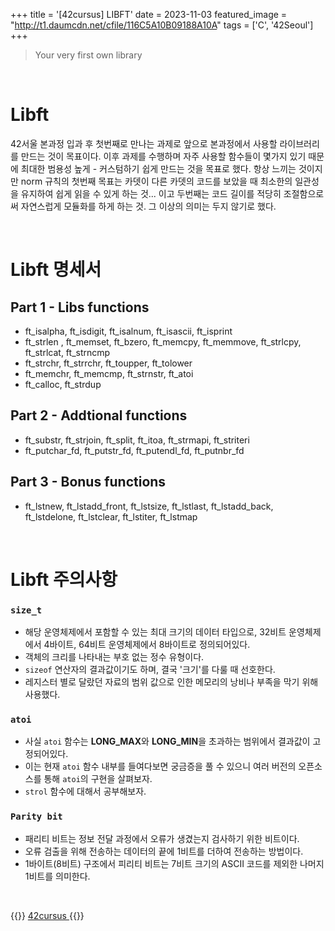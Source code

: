 +++
title = '[42cursus] LIBFT'
date = 2023-11-03
featured_image = "http://t1.daumcdn.net/cfile/116C5A10B09188A10A"
tags = ['C', '42Seoul']
+++

> Your very first own library

<br>

# Libft
42서울 본과정 입과 후 첫번째로 만나는 과제로 앞으로 본과정에서 사용할 라이브러리를 만드는 것이 목표이다.
이후 과제를 수행하며 자주 사용할 함수들이 몇가지 있기 때문에 최대한 범용성 높게 - 커스텀하기 쉽게 만드는 것을 목표로 했다.
항상 느끼는 것이지만 norm 규칙의 첫번째 목표는 카뎃이 다른 카뎃의 코드를 보았을 때 최소한의 일관성을 유지하여 쉽게 읽을 수 있게 하는 것... 이고
두번째는 코드 길이를 적당히 조절함으로써 자연스럽게 모듈화를 하게 하는 것. 그 이상의 의미는 두지 않기로 했다.

<br>

# Libft 명세서

## Part 1 - Libs functions
- ft_isalpha, ft_isdigit, ft_isalnum, ft_isascii, ft_isprint
- ft_strlen , ft_memset, ft_bzero, ft_memcpy, ft_memmove, ft_strlcpy, ft_strlcat, ft_strncmp
- ft_strchr, ft_strrchr, ft_toupper, ft_tolower
- ft_memchr, ft_memcmp, ft_strnstr, ft_atoi
- ft_calloc, ft_strdup

## Part 2 - Addtional functions
- ft_substr, ft_strjoin, ft_split, ft_itoa, ft_strmapi, ft_striteri
- ft_putchar_fd, ft_putstr_fd, ft_putendl_fd, ft_putnbr_fd

## Part 3 - Bonus functions
- ft_lstnew, ft_lstadd_front, ft_lstsize, ft_lstlast, ft_lstadd_back, ft_lstdelone, ft_lstclear, ft_lstiter, ft_lstmap

<br>

# Libft 주의사항
### `size_t`
- 해당 운영체제에서 포함할 수 있는 최대 크기의 데이터 타입으로, 32비트 운영체제에서 4바이트, 64비트 운영체제에서 8바이트로 정의되어있다.
- 객체의 크리를 나타내는 부호 없는 정수 유형이다.
- `sizeof` 연산자의 결과값이기도 하며, 결국 '크기'를 다룰 때 선호한다.
- 레지스터 별로 달랐던 자료의 범위 값으로 인한 메모리의 낭비나 부족을 막기 위해 사용했다.

### `atoi`
- 사실 `atoi` 함수는 **LONG_MAX**와 **LONG_MIN**을 초과하는 범위에서 결과값이 고정되어있다.
- 이는 현재 `atoi` 함수 내부를 들여다보면 궁금증을 풀 수 있으니 여러 버전의 오픈소스를 통해 `atoi`의 구현을 살펴보자.
- `strol` 함수에 대해서 공부해보자.

### `Parity bit`
- 패리티 비트는 정보 전달 과정에서 오류가 생겼는지 검사하기 위한 비트이다.
- 오류 검출을 위해 전송하는 데이터의 끝에 1비트를 더하여 전송하는 방법이다.
- 1바이트(8비트) 구조에서 피리티 비트는 7비트 크기의 ASCII 코드를 제외한 나머지 1비트를 의미한다.

<br>

{{<alert>}}
<a href="https://elecbrandy.github.io/tags/42cursus"> 42cursus </a>
{{</alert>}}
<br>
